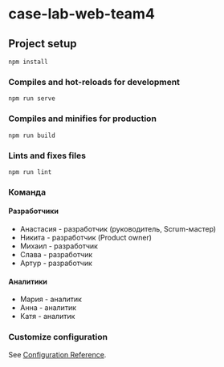 # case-lab-web-team4

## Project setup
```
npm install
```

### Compiles and hot-reloads for development
```
npm run serve
```

### Compiles and minifies for production
```
npm run build
```

### Lints and fixes files
```
npm run lint
```

### Команда

#### Разработчики

* Анастасия - разработчик (руководитель, Scrum-мастер)
* Никита - разработчик (Product owner)
* Михаил - разработчик
* Слава - разработчик
* Артур - разработчик

#### Аналитики

* Мария -  аналитик 
* Анна - аналитик 
* Катя - аналитик

### Customize configuration
See [Configuration Reference](https://cli.vuejs.org/config/).